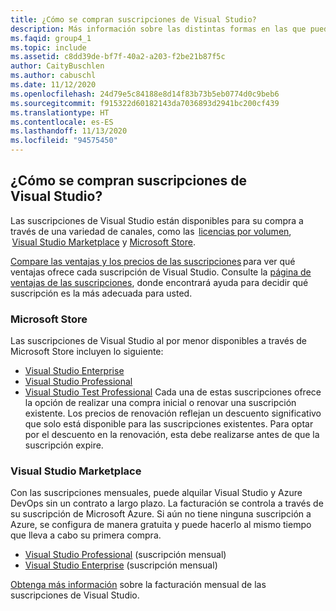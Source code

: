 ```yaml
---
title: ¿Cómo se compran suscripciones de Visual Studio?
description: Más información sobre las distintas formas en las que puede comprar suscripciones de Visual Studio
ms.faqid: group4_1
ms.topic: include
ms.assetid: c8dd39de-bf7f-40a2-a203-f2be21b87f5c
author: CaityBuschlen
ms.author: cabuschl
ms.date: 11/12/2020
ms.openlocfilehash: 24d79e5c84188e8d14f83b73b5eb0774d0c9beb6
ms.sourcegitcommit: f915322d60182143da7036893d2941bc200cf439
ms.translationtype: HT
ms.contentlocale: es-ES
ms.lasthandoff: 11/13/2020
ms.locfileid: "94575450"
---
```

## <a name="how-do-i-purchase-visual-studio-subscriptions"></a>¿Cómo se compran suscripciones de Visual Studio?
Las suscripciones de Visual Studio están disponibles para su compra a través de una variedad de canales, como las  [licencias por volumen](https://www.microsoft.com/licensing/default),  [Visual Studio Marketplace](https://marketplace.visualstudio.com/subscriptions) y [Microsoft Store](https://www.microsoft.com/store/collections/visualstudio).  

[Compare las ventajas y los precios de las suscripciones](https://visualstudio.microsoft.com/vs/pricing/) para ver qué ventajas ofrece cada suscripción de Visual Studio. Consulte la [página de ventajas de las suscripciones](https://visualstudio.microsoft.com/vs/benefits/), donde encontrará ayuda para decidir qué suscripción es la más adecuada para usted.   

### <a name="microsoft-store"></a>Microsoft Store
Las suscripciones de Visual Studio al por menor disponibles a través de Microsoft Store incluyen lo siguiente: 
- [Visual Studio Enterprise](https://www.microsoft.com/p/visual-studio-enterprise-subscription/dg7gmgf0dst4?activetab=pivot%3aoverviewtab) 
- [Visual Studio Professional](https://www.microsoft.com/p/visual-studio-professional-subscription/dg7gmgf0dst3?activetab=pivot%3aoverviewtab) 
- [Visual Studio Test Professional](https://www.microsoft.com/p/visual-studio-test-professional-subscription/dg7gmgf0dst6?activetab=pivot%3aoverviewtab) Cada una de estas suscripciones ofrece la opción de realizar una compra inicial o renovar una suscripción existente. Los precios de renovación reflejan un descuento significativo que solo está disponible para las suscripciones existentes. Para optar por el descuento en la renovación, esta debe realizarse antes de que la suscripción expire. 

### <a name="visual-studio-marketplace"></a>Visual Studio Marketplace 
Con las suscripciones mensuales, puede alquilar Visual Studio y Azure DevOps sin un contrato a largo plazo. La facturación se controla a través de su suscripción de Microsoft Azure. Si aún no tiene ninguna suscripción a Azure, se configura de manera gratuita y puede hacerlo al mismo tiempo que lleva a cabo su primera compra.  
- [Visual Studio Professional](https://marketplace.visualstudio.com/items?itemName=ms.vs-professional-monthly) (suscripción mensual) 
- [Visual Studio Enterprise](https://marketplace.visualstudio.com/items?itemName=ms.vs-enterprise-monthly) (suscripción mensual) 
 
[Obtenga más información](https://docs.microsoft.com/visualstudio/subscriptions/vscloud-billing-faq) sobre la facturación mensual de las suscripciones de Visual Studio. 
